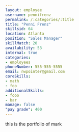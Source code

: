 ```yaml
--- 
layout: employee 
username: pennifrenz
permalink: /:categories/:title 
title: "Penni Frenz" 
skillsid: 64 
location: Atlanta
position: "Sales Manager"
skillMatch: 20
availability: 53
internal: true
categories: 
- employees
phoneNumber: 555-555-5555 
email: nwpointer@gmail.com
coreSkills:
- math 
- foo
additionalSkills:
- fooo
- bar
manage: false
"pay grade": 400
---
```


this is the portfolio of mark